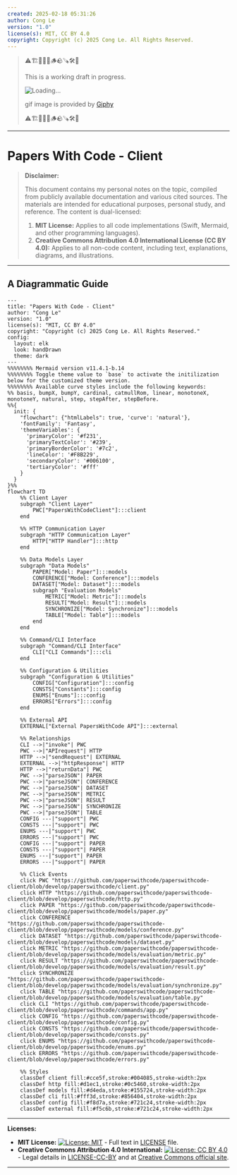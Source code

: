 ```yaml
---
created: 2025-02-18 05:31:26
author: Cong Le
version: "1.0"
license(s): MIT, CC BY 4.0
copyright: Copyright (c) 2025 Cong Le. All Rights Reserved.
---
```




> ⚠️🏗️🚧🦺🧱🪵🪨🪚🛠️👷
> 
> This is a working draft in progress.
> 
> ![Loading...](https://media2.giphy.com/media/v1.Y2lkPTc5MGI3NjExZjhyY2J6cWQwb3puOW90aHc0NW1nYTgwZHN2cnJqNWFwemhpZ3hyYiZlcD12MV9pbnRlcm5hbF9naWZfYnlfaWQmY3Q9Zw/m2zeHPml91k7LzYMbh/giphy.gif)
> 
> gif image is provided by [Giphy](https://giphy.com)
> 
> ⚠️🏗️🚧🦺🧱🪵🪨🪚🛠️👷

----



# Papers With Code - Client
> **Disclaimer:**
>
> This document contains my personal notes on the topic,
> compiled from publicly available documentation and various cited sources.
> The materials are intended for educational purposes, personal study, and reference.
> The content is dual-licensed:
> 1. **MIT License:** Applies to all code implementations (Swift, Mermaid, and other programming languages).
> 2. **Creative Commons Attribution 4.0 International License (CC BY 4.0):** Applies to all non-code content, including text, explanations, diagrams, and illustrations.
---


## A Diagrammatic Guide 


```mermaid
---
title: "Papers With Code - Client"
author: "Cong Le"
version: "1.0"
license(s): "MIT, CC BY 4.0"
copyright: "Copyright (c) 2025 Cong Le. All Rights Reserved."
config:
  layout: elk
  look: handDrawn
  theme: dark
---
%%%%%%%% Mermaid version v11.4.1-b.14
%%%%%%%% Toggle theme value to `base` to activate the initilization below for the customized theme version.
%%%%%%%% Available curve styles include the following keywords:
%% basis, bumpX, bumpY, cardinal, catmullRom, linear, monotoneX, monotoneY, natural, step, stepAfter, stepBefore.
%%{
  init: {
    "flowchart": {"htmlLabels": true, 'curve': 'natural'},
    'fontFamily': 'Fantasy',
    'themeVariables': {
      'primaryColor': '#f231',
      'primaryTextColor': '#239',
      'primaryBorderColor': '#7c2',
      'lineColor': '#F8B229',
      'secondaryColor': '#006100',
      'tertiaryColor': '#fff'
    }
  }
}%%
flowchart TD
    %% Client Layer
    subgraph "Client Layer"
        PWC["PapersWithCodeClient"]:::client
    end

    %% HTTP Communication Layer
    subgraph "HTTP Communication Layer"
        HTTP["HTTP Handler"]:::http
    end

    %% Data Models Layer
    subgraph "Data Models"
        PAPER["Model: Paper"]:::models
        CONFERENCE["Model: Conference"]:::models
        DATASET["Model: Dataset"]:::models
        subgraph "Evaluation Models"
            METRIC["Model: Metric"]:::models
            RESULT["Model: Result"]:::models
            SYNCHRONIZE["Model: Synchronize"]:::models
            TABLE["Model: Table"]:::models
        end
    end

    %% Command/CLI Interface
    subgraph "Command/CLI Interface"
        CLI["CLI Commands"]:::cli
    end

    %% Configuration & Utilities
    subgraph "Configuration & Utilities"
        CONFIG["Configuration"]:::config
        CONSTS["Constants"]:::config
        ENUMS["Enums"]:::config
        ERRORS["Errors"]:::config
    end

    %% External API
    EXTERNAL["External PapersWithCode API"]:::external

    %% Relationships
    CLI -->|"invoke"| PWC
    PWC -->|"APIrequest"| HTTP
    HTTP -->|"sendRequest"| EXTERNAL
    EXTERNAL -->|"httpResponse"| HTTP
    HTTP -->|"returnData"| PWC
    PWC -->|"parseJSON"| PAPER
    PWC -->|"parseJSON"| CONFERENCE
    PWC -->|"parseJSON"| DATASET
    PWC -->|"parseJSON"| METRIC
    PWC -->|"parseJSON"| RESULT
    PWC -->|"parseJSON"| SYNCHRONIZE
    PWC -->|"parseJSON"| TABLE
    CONFIG ---|"support"| PWC
    CONSTS ---|"support"| PWC
    ENUMS ---|"support"| PWC
    ERRORS ---|"support"| PWC
    CONFIG ---|"support"| PAPER
    CONSTS ---|"support"| PAPER
    ENUMS ---|"support"| PAPER
    ERRORS ---|"support"| PAPER

    %% Click Events
    click PWC "https://github.com/paperswithcode/paperswithcode-client/blob/develop/paperswithcode/client.py"
    click HTTP "https://github.com/paperswithcode/paperswithcode-client/blob/develop/paperswithcode/http.py"
    click PAPER "https://github.com/paperswithcode/paperswithcode-client/blob/develop/paperswithcode/models/paper.py"
    click CONFERENCE "https://github.com/paperswithcode/paperswithcode-client/blob/develop/paperswithcode/models/conference.py"
    click DATASET "https://github.com/paperswithcode/paperswithcode-client/blob/develop/paperswithcode/models/dataset.py"
    click METRIC "https://github.com/paperswithcode/paperswithcode-client/blob/develop/paperswithcode/models/evaluation/metric.py"
    click RESULT "https://github.com/paperswithcode/paperswithcode-client/blob/develop/paperswithcode/models/evaluation/result.py"
    click SYNCHRONIZE "https://github.com/paperswithcode/paperswithcode-client/blob/develop/paperswithcode/models/evaluation/synchronize.py"
    click TABLE "https://github.com/paperswithcode/paperswithcode-client/blob/develop/paperswithcode/models/evaluation/table.py"
    click CLI "https://github.com/paperswithcode/paperswithcode-client/blob/develop/paperswithcode/commands/app.py"
    click CONFIG "https://github.com/paperswithcode/paperswithcode-client/blob/develop/paperswithcode/config.py"
    click CONSTS "https://github.com/paperswithcode/paperswithcode-client/blob/develop/paperswithcode/consts.py"
    click ENUMS "https://github.com/paperswithcode/paperswithcode-client/blob/develop/paperswithcode/enums.py"
    click ERRORS "https://github.com/paperswithcode/paperswithcode-client/blob/develop/paperswithcode/errors.py"

    %% Styles
    classDef client fill:#cce5f,stroke:#004085,stroke-width:2px
    classDef http fill:#d1ec1,stroke:#0c5460,stroke-width:2px
    classDef models fill:#d4eda,stroke:#155724,stroke-width:2px
    classDef cli fill:#fff3d,stroke:#856404,stroke-width:2px
    classDef config fill:#f8d7a,stroke:#721c24,stroke-width:2px
    classDef external fill:#f5c6b,stroke:#721c24,stroke-width:2px

```

---
**Licenses:**

- **MIT License:**  [![License: MIT](https://img.shields.io/badge/License-MIT-yellow.svg)](LICENSE) - Full text in [LICENSE](LICENSE) file.
- **Creative Commons Attribution 4.0 International:** [![License: CC BY 4.0](https://licensebuttons.net/l/by/4.0/88x31.png)](LICENSE-CC-BY) - Legal details in [LICENSE-CC-BY](LICENSE-CC-BY) and at [Creative Commons official site](http://creativecommons.org/licenses/by/4.0/).

---

